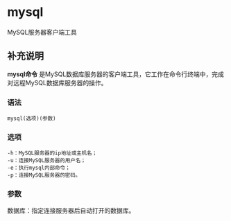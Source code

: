 # mysql

MySQL服务器客户端工具

## 补充说明

**mysql命令** 是MySQL数据库服务器的客户端工具，它工作在命令行终端中，完成对远程MySQL数据库服务器的操作。

### 语法

```text
mysql(选项)(参数)
```

### 选项

```text
-h：MySQL服务器的ip地址或主机名；
-u：连接MySQL服务器的用户名；
-e：执行mysql内部命令；
-p：连接MySQL服务器的密码。
```

### 参数

数据库：指定连接服务器后自动打开的数据库。

